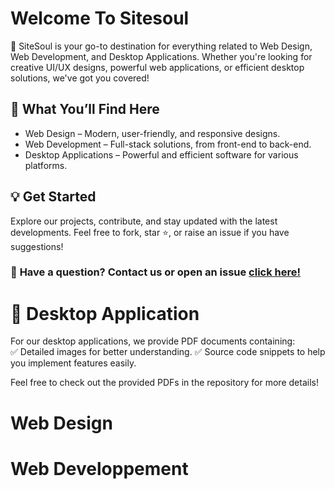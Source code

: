 # Welcome To Sitesoul
🚀 SiteSoul is your go-to destination for everything related to Web Design, Web Development, and Desktop Applications. Whether you're looking for creative UI/UX designs, powerful web applications, or efficient desktop solutions, we've got you covered!
## 🔹 What You’ll Find Here
  - Web Design – Modern, user-friendly, and responsive designs.
  - Web Development – Full-stack solutions, from front-end to back-end.
  - Desktop Applications – Powerful and efficient software for various platforms.
## 💡 Get Started
Explore our projects, contribute, and stay updated with the latest developments. Feel free to fork, star ⭐, or raise an issue if you have suggestions!
### 📩 **Have a question?** Contact us or open an issue [click here!](https://sitesoul1.wixsite.com/sitesoul)  
# 📂 Desktop Application
For our desktop applications, we provide PDF documents containing:  
✅ Detailed images for better understanding.
✅ Source code snippets to help you implement features easily.

Feel free to check out the provided PDFs in the repository for more details!
# Web Design
# Web Developpement
